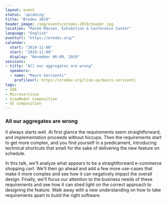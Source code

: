 ```yaml
---
layout: event
status: 'upcoming'
title: "Øredev 2019"
header_image: /img/events/oredev-2019/header.jpg
location: "Malmö Mässan, Exhibition & Conference Center"
language: "English"
eventurl: "https://oredev.org/"
calendar:
  start: "2019-11-06"
  start: "2019-11-09"
  display: "November 06-09, 2019"
sessions:
- title: "All our aggregates are wrong"
  speakers:
  - name: "Mauro Servienti"
    profileurl: https://oredev.org/line-up/mauro-servienti
tags:
- SOA
- Microservices
- ViewModel Composition
- UI Composition
---
```


### All our aggregates are wrong

It always starts well. At first glance the requirements seem straightforward, and implementation proceeds without hiccups. Then the requirements start to get more complex, and you find yourself in a predicament, introducing technical shortcuts that smell for the sake of delivering the new feature on schedule.

In this talk, we'll analyze what appears to be a straightforward e-commerce shopping cart. We'll then go ahead and add a few more use-cases that make it more complex and see how it can negatively impact the overall design. Finally, we'll focus our attention to the business needs of these requirements and see how it can shed light on the correct approach to designing the feature. Walk away with a new understanding on how to take requirements apart to build the right software.